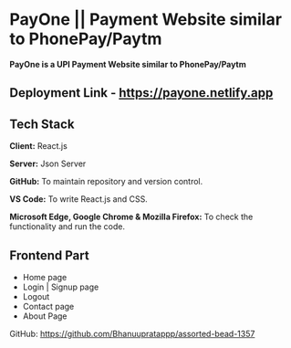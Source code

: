 # PayOne || Payment Website similar to PhonePay/Paytm




**PayOne is a UPI Payment Website similar to PhonePay/Paytm**


## Deployment Link - https://payone.netlify.app


## Tech Stack

**Client:** React.js 

**Server:** Json Server  

**GitHub:** To maintain repository and version control.

**VS Code:** To write React.js and CSS.

**Microsoft Edge, Google Chrome & Mozilla Firefox:** To check the functionality and run the code.

## Frontend Part

- Home page
- Login | Signup page
- Logout
- Contact page
- About Page
  
 
 GitHub: https://github.com/Bhanuupratappp/assorted-bead-1357

<br>

